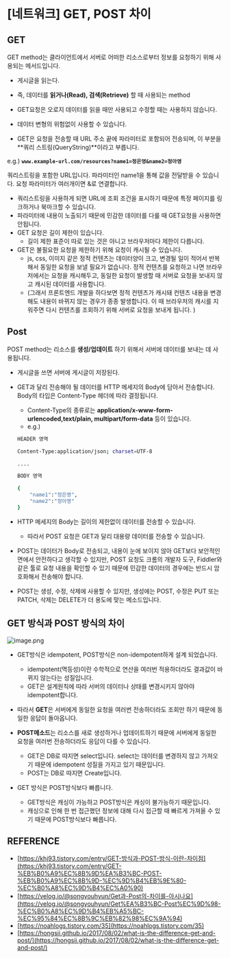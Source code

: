 # [네트워크] GET, POST 차이

## GET

GET method는 클라이언트에서 서버로 어떠한 리소스로부터 정보를 요청하기 위해 사용되는 메서드입니다.

- 게시글을 읽는다.
- 즉, 데이터를 **읽거나(Read), 검색(Retrieve)** 할 때 사용되는 method
- GET요청은 오로지 데이터를 읽을 때만 사용되고 수정할 때는 사용하지 않습니다.
- 데이터 변형의 위험없이 사용할 수 있습니다.

- GET은 요청을 전송할 때 URL 주소 끝에 파라미터로 포함되어 전송되며, 이 부분을 **쿼리 스트링(QueryString)**이라고 부릅니다.

e.g.) **`www.example-url.com/resources?name1=정은영&name2=정아영`**

쿼리스트링을 포함한 URL입니다. 파라미터인 name1을 통해 값을 전달받을 수 있습니다. 요청 파라미터가 여러개이면 &로 연결합니다.

- 쿼리스트링을 사용하게 되면 URL에 조회 조건을 표시하기 때문에 특정 페이지를 링크하거나 북마크할 수 있습니다.
- 파라미터에 내용이 노출되기 때문에 민감한 데이터를 다룰 때 GET요청을 사용하면 안됩니다.
- GET 요청은 길이 제한이 있습니다.
    - 길이 제한 표준이 따로 있는 것은 아니고 브라우저마다 제한이 다릅니다.
- GET은 불필요한 요청을 제한하기 위해 요청이 캐시될 수 있습니다.
    - js, css, 이미지 같은 정적 컨텐츠는 데이터양이 크고, 변경될 일이 적어서 반복해서 동일한 요청을 보낼 필요가 없습니다. 정적 컨텐츠를 요청하고 나면 브라우저에서는 요청을 캐시해두고, 동일한 요청이 발생할 때 서버로 요청을 보내지 않고 캐시된 데이터를 사용합니다.
    - (그래서 프론트엔드 개발을 하다보면 정적 컨텐츠가 캐시돼 컨텐츠 내용을 변경해도 내용이 바뀌지 않는 경우가 종종 발생합니다. 이 때 브라우저의 캐시를 지워주면 다시 컨텐츠를 조회하기 위해 서버로 요청을 보내게 됩니다. )

## Post

POST method는 리소스를 **생성/업데이트** 하기 위해서 서버에 데이터를 보내는 데 사용됩니다.

- 게시글을 쓰면 서버에 게시글이 저장된다.
- GET과 달리 전송해야 될 데이터를 HTTP 메세지의 Body에 담아서 전송합니다. Body의 타입은 Content-Type 헤더에 따라 결정됩니다.
    - Content-Type의 종류로는 **application/x-www-form-urlencoded,text/plain, multipart/form-data** 등이 있습니다.
    - e.g.)
    
    ```bash
    HEADER 영역
    
    Content-Type:application/json; charset=UTF-8
    
    ....
    
    BODY 영역
    
    {
    	"name1":"정은영",
    	"name2":"정아영"
    }
    ```
    

- HTTP 메세지의 Body는 길이의 제한없이 데이터를 전송할 수 있습니다.
    - 따라서 POST 요청은 GET과 달리 대용량 데이터를 전송할 수 있습니다.
- POST는 데이터가 Body로 전송되고, 내용이 눈에 보이지 않아 GET보다 보안적인 면에서 안전하다고 생각할 수 있지만, POST 요청도 크롬의 개발자 도구, Fiddler와 같은 툴로 요청 내용을 확인할 수 있기 때문에 민감한 데이터의 경우에는 반드시 암호화해서 전송해야 합니다.
- POST는 생성, 수정, 삭제에 사용할 수 있지만, 생성에는 POST, 수정은 PUT 또는 PATCH, 삭제는 DELETE가 더 용도에 맞는 메소드입니다.

## GET 방식과 POST 방식의 차이

![image.png](%5B%E1%84%82%E1%85%A6%E1%84%90%E1%85%B3%E1%84%8B%E1%85%AF%E1%84%8F%E1%85%B3%5D%20GET,%20POST%20%E1%84%8E%E1%85%A1%E1%84%8B%E1%85%B5%204ec1afc256954744bad0878513e1b25d/image.png)

- GET방식은 idempotent, POST방식은 non-idempotent하게 설계 되었습니다.
    - idempotent(멱등성)이란 수학적으로 연산을 여러번 적용하더라도 결과값이 바뀌지 않는다는 성질입니다.
    - GET은 설계원칙에 따라 서버의 데이터나 상태를 변경시키지 않아야 idempotent합니다.
- 따라서 **GET**은 서버에게 동일한 요청을 여러번 전송하더라도 조회만 하기 때문에 동일한 응답이 돌아옵니다.
- **POST메소드**는 리소스를 새로 생성하거나 업데이트하기 때문에 서버에게 동일한 요청을 여러번 전송하더라도 응답이 다를 수 있습니다.
    - GET은 DB로 따지면 select입니다. select는 데이터를 변경하지 않고 가져오기 때문에 idempotent 성질을 가지고 있기 때문입니다.
    - POST는 DB로 따지면 Create입니다.
    
- GET 방식은 POST방식보다 빠릅니다.
    - GET방식은 캐싱이 가능하고 POST방식은 캐싱이 불가능하기 때문입니다.
    - 캐싱으로 인해 한 번 접근했던 정보에 대해 다시 접근할 때 빠르게 가져올 수 있기 때문에 POST방식보다 빠릅니다.

## REFERENCE

- [https://khj93.tistory.com/entry/GET-방식과-POST-방식-이란-차이점](https://khj93.tistory.com/entry/GET-%EB%B0%A9%EC%8B%9D%EA%B3%BC-POST-%EB%B0%A9%EC%8B%9D-%EC%9D%B4%EB%9E%80-%EC%B0%A8%EC%9D%B4%EC%A0%90)
- [https://velog.io/@songyouhyun/Get과-Post의-차이를-아시나요](https://velog.io/@songyouhyun/Get%EA%B3%BC-Post%EC%9D%98-%EC%B0%A8%EC%9D%B4%EB%A5%BC-%EC%95%84%EC%8B%9C%EB%82%98%EC%9A%94)
- [https://noahlogs.tistory.com/35](https://noahlogs.tistory.com/35)
- [https://hongsii.github.io/2017/08/02/what-is-the-difference-get-and-post/](https://hongsii.github.io/2017/08/02/what-is-the-difference-get-and-post/)